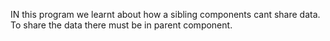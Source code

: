 IN this program we learnt about how a sibling components cant share data. To share the data there must be in parent component. 